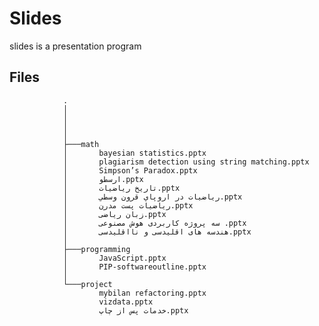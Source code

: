# Slides
 slides is a presentation program


## Files
                
                .
                │ 
                │ 
                │ 
                │ 
                ├───math
                │       bayesian statistics.pptx
                │       plagiarism detection using string matching.pptx
                │       Simpson’s Paradox.pptx
                │       ارسطو.pptx
                │       تاریخ ریاضیات.pptx
                │       رياضيات در اروپاي قرون وسطي.pptx
                │       ریاضیات پست مدرن.pptx
                │       زبان ریاضی.pptx
                │       سه پروژه کاربردی هوش مصنوعی .pptx
                │       هندسه های اقلیدسی و نااقلیدسی.pptx
                │
                ├───programming
                │       JavaScript.pptx
                │       PIP-softwareoutline.pptx
                │
                └───project
                        mybilan refactoring.pptx
                        vizdata.pptx
                        خدمات پس از چاپ.pptx

